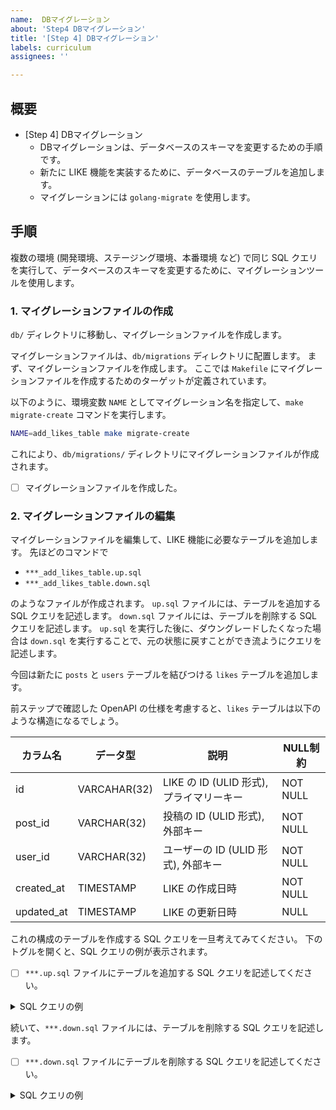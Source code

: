 ```yaml
---
name:  DBマイグレーション
about: 'Step4 DBマイグレーション'
title: '[Step 4] DBマイグレーション'
labels: curriculum
assignees: ''

---
```


## 概要

- [Step 4] DBマイグレーション
  - DBマイグレーションは、データベースのスキーマを変更するための手順です。
  - 新たに LIKE 機能を実装するために、データベースのテーブルを追加します。
  - マイグレーションには `golang-migrate` を使用します。

## 手順

複数の環境 (開発環境、ステージング環境、本番環境 など) で同じ SQL クエリを実行して、データベースのスキーマを変更するために、マイグレーションツールを使用します。

### 1. マイグレーションファイルの作成

`db/` ディレクトリに移動し、マイグレーションファイルを作成します。

マイグレーションファイルは、`db/migrations` ディレクトリに配置します。
まず、マイグレーションファイルを作成します。
ここでは `Makefile` にマイグレーションファイルを作成するためのターゲットが定義されています。

以下のように、環境変数 `NAME` としてマイグレーション名を指定して、`make migrate-create` コマンドを実行します。

```bash
NAME=add_likes_table make migrate-create
```

これにより、`db/migrations/` ディレクトリにマイグレーションファイルが作成されます。

- [ ] マイグレーションファイルを作成した。

### 2. マイグレーションファイルの編集

マイグレーションファイルを編集して、LIKE 機能に必要なテーブルを追加します。
先ほどのコマンドで

- `***_add_likes_table.up.sql`
- `***_add_likes_table.down.sql`

のようなファイルが作成されます。
`up.sql` ファイルには、テーブルを追加する SQL クエリを記述します。
`down.sql` ファイルには、テーブルを削除する SQL クエリを記述します。
`up.sql` を実行した後に、ダウングレードしたくなった場合は `down.sql` を実行することで、元の状態に戻すことができ流ようにクエリを記述します。

今回は新たに `posts` と `users` テーブルを結びつける `likes` テーブルを追加します。

前ステップで確認した OpenAPI の仕様を考慮すると、`likes` テーブルは以下のような構造になるでしょう。

| カラム名 | データ型 | 説明 | NULL制約 |
| --- | --- | --- | --- |
| id | VARCAHAR(32) | LIKE の ID (ULID 形式), プライマリーキー | NOT NULL |
| post_id | VARCHAR(32) | 投稿の ID (ULID 形式), 外部キー | NOT NULL |
| user_id | VARCHAR(32) | ユーザーの ID (ULID 形式), 外部キー | NOT NULL |
| created_at | TIMESTAMP | LIKE の作成日時 | NOT NULL |
| updated_at | TIMESTAMP | LIKE の更新日時 | NULL |

これの構成のテーブルを作成する SQL クエリを一旦考えてみてください。
下のトグルを開くと、SQL クエリの例が表示されます。

- [ ] `***.up.sql` ファイルにテーブルを追加する SQL クエリを記述してください。

<details>
<summary>SQL クエリの例</summary>

```sql
BEGIN;

CREATE TABLE likes (
    id VARCHAR(32) PRIMARY KEY,
    post_id VARCHAR(32) NOT NULL,
    user_id VARCHAR(32) NOT NULL,
    created_at TIMESTAMP NOT NULL DEFAULT CURRENT_TIMESTAMP,
    updated_at TIMESTAMP NULL DEFAULT NULL,
    FOREIGN KEY (post_id) REFERENCES posts(id),
    FOREIGN KEY (user_id) REFERENCES users(id)
);

COMMIT;
```

</details>

続いて、`***.down.sql` ファイルには、テーブルを削除する SQL クエリを記述します。

- [ ] `***.down.sql` ファイルにテーブルを削除する SQL クエリを記述してください。

<details>
<summary>SQL クエリの例</summary>

```sql
BEGIN;

DROP TABLE IF EXISTS likes;

COMMIT;
```

</details>
